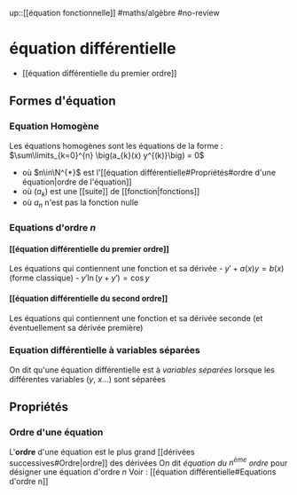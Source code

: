 up::[[équation fonctionnelle]]
#maths/algèbre #no-review 
# équation différentielle

 - [[équation différentielle du premier ordre]]

## Formes d'équation

### Equation Homogène
Les équations homogènes sont les équations de la forme :
$\sum\limits_{k=0}^{n} \big(a_{k}(x) y^{(k)}\big) = 0$ 
 - où $n\in\N^{*}$ est l'[[équation différentielle#Propriétés#ordre d'une équation|ordre de l'équation]]
 - où $(a_{k})$ est une [[suite]] de [[fonction|fonctions]]
 - où $a_{n}$ n'est pas la fonction nulle

### Equations d'ordre $n$

#### [[équation différentielle du premier ordre]]
Les équations qui contiennent une fonction et sa dérivée
    - $y' + a(x)y = b(x)$ (forme classique)
    - $y'\ln(y + y') = \cos y$


#### [[équation différentielle du second ordre]]
Les équations qui contiennent une fonction et sa dérivée seconde (et éventuellement sa dérivée première)


### Equation différentielle à variables séparées
On dit qu'une équation différentielle est à *variables séparées* lorsque les différentes variables ($y$, $x \ldots$) sont séparées

## Propriétés

### Ordre d'une équation
L'**ordre** d'une équation est le plus grand [[dérivées successives#Ordre|ordre]] des dérivées
On dit _équation du $n^{\text{ème}}$ ordre_ pour désigner une équation d'ordre $n$
Voir : [[équation différentielle#Equations d'ordre n]]


